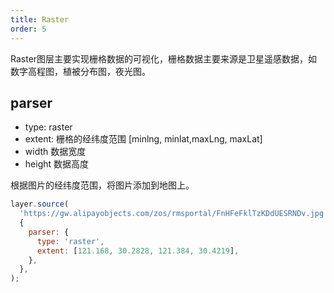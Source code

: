 ```yaml
---
title: Raster
order: 5
---
```


Raster图层主要实现栅格数据的可视化，栅格数据主要来源是卫星遥感数据，如数字高程图，植被分布图，夜光图。

## parser

- type: raster
- extent: 栅格的经纬度范围 [minlng, minlat,maxLng, maxLat]
- width 数据宽度
- height 数据高度

根据图片的经纬度范围，将图片添加到地图上。

```javascript
layer.source(
  'https://gw.alipayobjects.com/zos/rmsportal/FnHFeFklTzKDdUESRNDv.jpg',
  {
    parser: {
      type: 'raster',
      extent: [121.168, 30.2828, 121.384, 30.4219],
    },
  },
);
```
